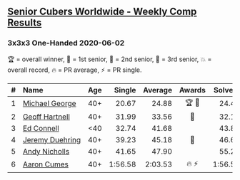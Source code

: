 <style>table {white-space: nowrap;}</style>

## [Senior Cubers Worldwide - Weekly Comp Results](/scw-comp/results/)
### 3x3x3 One-Handed 2020-06-02

🏆 = overall winner, 🥇 = 1st senior, 🥈 = 2nd senior, 🥉 = 3rd senior, 💥 = overall record, 🔥 = PR average, ⚡ = PR single.

| # | Name | Age | Single | Average | Awards | Solve 1 | Solve 2 | Solve 3 | Solve 4 | Solve 5 | Video |
| :--: | :-- | :--: | --: | --: | :--: | --: | --: | --: | --: | --: | :-- |
| 1 | [Michael George](../../persons/michael_george/333oh.md) | 40+ | 20.67 | 24.88 | 🏆 🥇 | 24.44 | 25.69 | 28.31 | 20.67 | 24.50 | [Link](https://www.facebook.com/events/3373950429496747/permalink/3376953402529783/) |
| 2 | [Geoff Hartnell](../../persons/geoff_hartnell/333oh.md) | 40+ | 31.99 | 33.56 | 🥈 | 32.13 | 31.99 | 34.35 | 34.19 | 34.57 | [Link](https://www.facebook.com/events/3373950429496747/permalink/3379383188953471/) |
| 3 | [Ed Connell](../../persons/ed_connell/333oh.md) | <40 | 32.74 | 41.68 |  | 43.83 | 50.27 | 41.46 | 32.74 | 39.74 | [Link](https://www.facebook.com/events/3373950429496747/permalink/3381573405401116/) |
| 4 | [Jeremy Duehring](../../persons/jeremy_duehring/333oh.md) | 40+ | 39.23 | 45.18 | 🥉 | 46.69 | 1:04.13 | 46.31 | 42.53 | 39.23 | [Link](https://www.facebook.com/jeremy.duehring/videos/10160063812337846/) |
| 5 | [Andy Nicholls](../../persons/andy_nicholls/333oh.md) | 40+ | 41.65 | 47.90 |  | 55.25 | 41.65 | 43.06 | 48.63 | 52.01 | [Link](https://www.facebook.com/events/3373950429496747/permalink/3374539036104553/) |
| 6 | [Aaron Cumes](../../persons/aaron_cumes/333oh.md) | 40+ | 1:56.58 | 2:03.53 | 🔥 ⚡ | 1:56.58 | 2:03.03 | 2:11.00 | DNS | DNS | [Link](https://www.facebook.com/events/3373950429496747/permalink/3374019349489855/) |

<!-- Global site tag (gtag.js) - Google Analytics -->
<script async src="https://www.googletagmanager.com/gtag/js?id=UA-86348435-3"></script>
<script>window.dataLayer = window.dataLayer || []; function gtag() {dataLayer.push(arguments);} gtag('js', new Date()); gtag('config', 'UA-86348435-3');</script>
